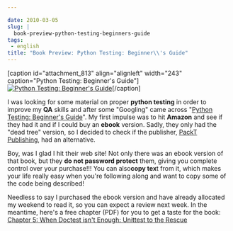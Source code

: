 ```yaml
---

date: 2010-03-05
slug: |
  book-preview-python-testing-beginners-guide
tags:
 - english
title: "Book Preview: Python Testing: Beginner\\'s Guide"
---
```


\[caption id="attachment_813" align="alignleft" width="243"
caption="Python Testing: Beginner's Guide"\][![Python Testing:
Beginner\'s
Guide](http://www.ogmaciel.com/wp-content/uploads/2010/03/packt_pythontesting-243x300.jpg)](http://www.ogmaciel.com/wp-content/uploads/2010/03/packt_pythontesting.jpg)\[/caption\]

I was looking for some material on proper **python testing** in order to
improve my **QA** skills and after some "Googling" came across "[Python
Testing: Beginner's Guide](http://bit.ly/PythonTestingBook)". My first
impulse was to hit **Amazon** and see if they had it and if I could buy
an **ebook** version. Sadly, they only had the "dead tree" version, so I
decided to check if the publisher, [PackT
Publishing](http://packtpub.com), had an alternative.

Boy, was I glad I hit their web site! Not only there was an ebook
version of that book, but they **do not password protect** them, giving
you complete control over your purchase!!! You can also**copy tex**t
from it, which makes your life really easy when you're following along
and want to copy some of the code being described!

Needless to say I purchased the ebook version and have already allocated
my weekend to read it, so you can expect a review next week. In the
meantime, here's a free chapter (PDF) for you to get a taste for the
book: [Chapter 5: When Doctest isn't Enough: Unittest to the
Rescue](http://bit.ly/PythonTestingCh5)
